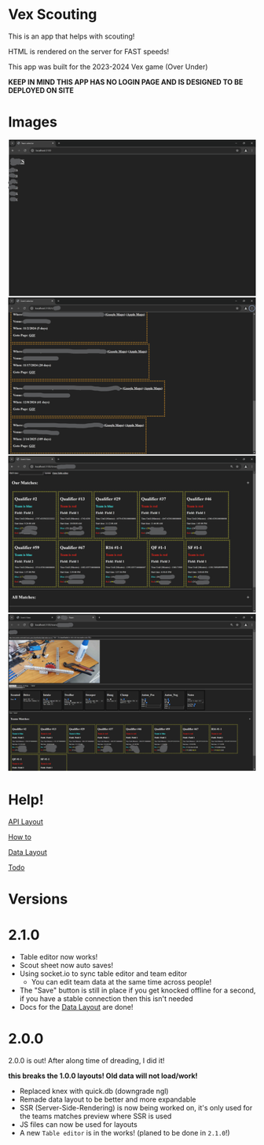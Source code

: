# Vex Scouting

This is an app that helps with scouting!

HTML is rendered on the server for FAST speeds!

This app was built for the 2023-2024 Vex game (Over Under)

**KEEP IN MIND THIS APP HAS NO LOGIN PAGE AND IS DESIGNED TO BE DEPLOYED ON SITE**

# Images

![Bla](docs/imgs/main.png)
![Bla](docs/imgs/team.png)
![Bla](docs/imgs/time.png)
![Bla](docs/imgs/teamInfo.png)


# Help!

[API Layout](/docs/apiRoutes.md)

[How to](/docs/howTo.md)

[Data Layout](/docs/layout.md)

[Todo](/TODO.md)

# Versions

# 2.1.0

- Table editor now works!
- Scout sheet now auto saves!
- Using socket.io to sync table editor and team editor
    - You can edit team data at the same time across people!
- The "Save" button is still in place if you get knocked offline for a second, if you have a stable connection then this isn't needed
- Docs for the [Data Layout](/docs/layout.md) are done!

# 2.0.0

2.0.0 is out! After along time of dreading, I did it!

**this breaks the 1.0.0 layouts! Old data will not load/work!**

- Replaced knex with quick.db (downgrade ngl)
- Remade data layout to be better and more expandable
- SSR (Server-Side-Rendering) is now being worked on, it's only used for the teams matches preview where SSR is used
- JS files can now be used for layouts
- A new `Table editor` is in the works! (planed to be done in `2.1.0`!)